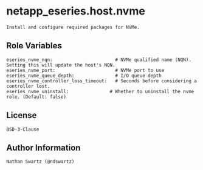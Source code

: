 # netapp_eseries.host.nvme
    Install and configure required packages for NVMe.

## Role Variables
    eseries_nvme_nqn:                       # NVMe qualified name (NQN). Setting this will update the host's NQN.
    eseries_nvme_port:                      # NVMe port to use
    eseries_nvme_queue_depth:               # I/O queue depth
    eseries_nvme_controller_loss_timeout:   # Seconds before considering a controller lost.
    eseries_nvme_uninstall:               # Whether to uninstall the nvme role. (Default: false)

## License
    BSD-3-Clause

## Author Information
    Nathan Swartz (@ndswartz)
